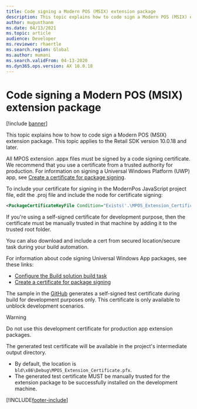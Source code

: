 ```yaml
---
title: Code signing a Modern POS (MSIX) extension package
description: This topic explains how to code sign a Modern POS (MSIX) extension package.
author: mugunthanm
ms.date: 04/13/2021
ms.topic: article
audience: Developer
ms.reviewer: rhaertle
ms.search.region: Global
ms.author: mumani
ms.search.validFrom: 04-13-2020
ms.dyn365.ops.version: AX 10.0.18
---
```


# Code signing a Modern POS (MSIX) extension package

[!include [banner](../includes/banner.md)]

This topic explains how to how to code sign a Modern POS (MSIX) extension package. This topic applies to the Retail SDK version 10.0.18 and later.

All MPOS extension .appx files must be signed by a code signing certificate. We recommend that you use a certificate from a trusted authority for production. For information on signing a Universal Windows Platform (UWP) app, see [Create a certificate for package signing](https://docs.microsoft.com/windows/uwp/packaging/create-certificate-package-signing).

To include your certificate for signing in the ModernPos JavaScript project file, edit the .proj file and include the node for certificate signing:

```XML
<PackageCertificateKeyFile Condition="Exists('.\MPOS_Extension_Certificate.pfx')">MPOS_Extension_Certificate.pfx</PackageCertificateKeyFile>
```

If you're using a self-signed certificate for development purpose, then the certificate must be manually trusted in that machine by adding it to the trusted root folder.

You can also download and include a cert from secured location/secure task during your build automation.

For information about code signing Universal Windows App packages, see these links:

+ [Configure the Build solution build task](https://docs.microsoft.com/windows/uwp/packaging/auto-build-package-uwp-apps#configure-the-build-solution-build-task)
+ [Create a certificate for package signing](https://docs.microsoft.com/windows/msix/package/create-certificate-package-signing)

The sample in the [GitHub](https://msazure.visualstudio.com/D365/_git/Commerce-Samples-InStore?path=%2Fsrc%2FPosSample%2FModernPos%2FModernPos.jsproj) generates a self-signed test certificate during build for development purposes only. This certificate is only available to unblock development scenarios.

> [!WARNING]
> Do not use this development certificate for production app extension packages.

The generated test certificate will be available in the project's intermediate output directory.

- By default, the location is `bld\x86\Debug\MPOS_Extension_Certificate.pfx`.
- The generated test certificate MUST be manually trusted for the extension package to be successfully installed on the development machine.

[!INCLUDE[footer-include](../../../includes/footer-banner.md)]
